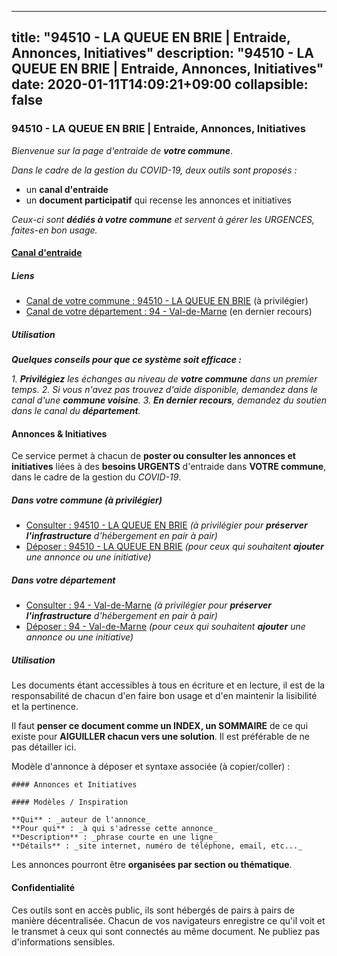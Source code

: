 
---
title: "94510 - LA QUEUE EN BRIE | Entraide, Annonces, Initiatives"
description: "94510 - LA QUEUE EN BRIE | Entraide, Annonces, Initiatives"
date: 2020-01-11T14:09:21+09:00
collapsible: false
---

### 94510 - LA QUEUE EN BRIE | Entraide, Annonces, Initiatives

_Bienvenue sur la page d'entraide de **votre commune**_.

_Dans le cadre de la gestion du COVID-19, deux outils sont proposés :_

- un **canal d'entraide**
- un **document participatif** qui recense les annonces et initiatives

_Ceux-ci sont **dédiés à votre commune** et servent à gérer les URGENCES, faites-en bon usage._

#### [Canal d'entraide](https://entraide.stopcoronavirus.tech/#/channel/94510_la-queue-en-brie)

##### Liens

- [Canal de votre commune : 94510 	- LA QUEUE EN BRIE](https://entraide.stopcoronavirus.tech/#/channel/94510_la-queue-en-brie) (à privilégier)
- [Canal de votre département : 94 	- Val-de-Marne](https://entraide.stopcoronavirus.tech/#/channel/94_val-de-marne) (en dernier recours)

##### Utilisation

_**Quelques conseils pour que ce système soit efficace :**_

_1. **Privilégiez** les échanges au niveau de **votre commune** dans un premier temps._
_2. Si vous n'avez pas trouvez d'aide disponible, demandez dans le canal d'une **commune voisine**._
_3. **En dernier recours**, demandez du soutien dans le canal du **département**._

#### Annonces & Initiatives


Ce service permet à chacun de **poster ou consulter les annonces et initiatives** liées à des **besoins
URGENTS** d'entraide dans **VOTRE commune**, dans le cadre de la gestion du _COVID-19_.

##### Dans votre commune (à privilégier)

- [Consulter : 94510 	- LA QUEUE EN BRIE](https://docs.stopcoronavirus.tech/r/markdown/94510_la-queue-en-brie/4XTTMEDn5WssRdBFC9CMLprvYhTBUaGUZxEiN4Bw7AJrjRXV4) _(à privilégier pour **préserver l'infrastructure** d'hébergement en pair à pair)_
- [Déposer : 94510 	- LA QUEUE EN BRIE](https://docs.stopcoronavirus.tech/w/markdown/94510_la-queue-en-brie/4XTTMEDn5WssRdBFC9CMLprvYhTBUaGUZxEiN4Bw7AJrjRXV4-K3TgUbvLRpQjbrYvedTpLNNE5SLvrd4rzenoLyNTcobTneRXWLgnRoKByxrbYMC8qPT8trm7GeWekwts12cFh2NKWr8XuNyii18ArSojas7zfEiqb34QH384QXkbYy3qgV4pmHq4) _(pour ceux qui souhaitent **ajouter** une annonce ou une initiative)_

##### Dans votre département

- [Consulter : 94 	- Val-de-Marne](https://docs.stopcoronavirus.tech/r/markdown/94_val-de-marne/4XTTMATxUAopTXUeZ2PnmUyWhrE1nAE6BAMWHeo541LfPQtDp) _(à privilégier pour **préserver l'infrastructure** d'hébergement en pair à pair)_
- [Déposer : 94 	- Val-de-Marne](https://docs.stopcoronavirus.tech/w/markdown/94_val-de-marne/4XTTMATxUAopTXUeZ2PnmUyWhrE1nAE6BAMWHeo541LfPQtDp-K3TgV1hCNH2Q1sK2DQuaiFv8vhRfzLDcVGnm66dzXCicEVA3dMoL1ZAWLuZ1H8F2mPhTy5VS9BRZb2k91GKcXL9XN2QT1YcoSaL9WNheu325VyLFYMkgV7VT8n5Dwefz9MPfNk5p) _(pour ceux qui souhaitent **ajouter** une annonce ou une initiative)_


##### Utilisation

Les documents étant accessibles à tous en écriture et en lecture, il est de la
responsabilité de chacun d'en faire bon usage et d'en maintenir la lisibilité
et la pertinence.

Il faut **penser ce document comme un INDEX, un SOMMAIRE** de ce qui existe
pour **AIGUILLER chacun vers une solution**. Il est préférable de ne pas détailler ici.

Modèle d'annonce à déposer et syntaxe associée (à copier/coller) :

    #### Annonces et Initiatives

    #### Modèles / Inspiration

    **Qui** : _auteur de l'annonce_
    **Pour qui** : _à qui s'adresse cette annonce_
    **Description** : _phrase courte en une ligne_
    **Détails** : _site internet, numéro de téléphone, email, etc..._


Les annonces pourront être **organisées par section ou thématique**.

#### Confidentialité

Ces outils sont en accès public, ils sont hébergés de pairs à pairs de manière décentralisée.
Chacun de vos navigateurs enregistre ce qu'il voit et le transmet à ceux qui sont connectés au même document.
Ne publiez pas d'informations sensibles.
